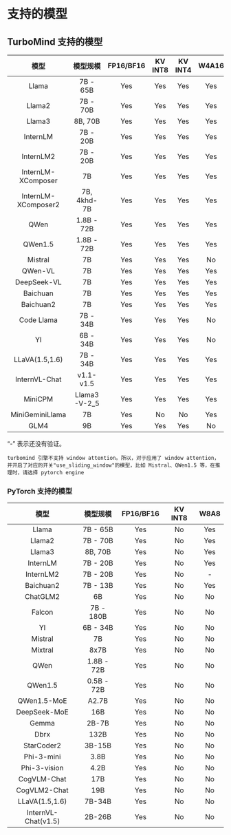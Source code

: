# 支持的模型

## TurboMind 支持的模型

|        模型         |   模型规模   | FP16/BF16 | KV INT8 | KV INT4 | W4A16 |
| :-----------------: | :----------: | :-------: | :-----: | :-----: | :---: |
|        Llama        |   7B - 65B   |    Yes    |   Yes   |   Yes   |  Yes  |
|       Llama2        |   7B - 70B   |    Yes    |   Yes   |   Yes   |  Yes  |
|       Llama3        |   8B, 70B    |    Yes    |   Yes   |   Yes   |  Yes  |
|      InternLM       |   7B - 20B   |    Yes    |   Yes   |   Yes   |  Yes  |
|      InternLM2      |   7B - 20B   |    Yes    |   Yes   |   Yes   |  Yes  |
| InternLM-XComposer  |      7B      |    Yes    |   Yes   |   Yes   |  Yes  |
| InternLM-XComposer2 | 7B, 4khd-7B  |    Yes    |   Yes   |   Yes   |  Yes  |
|        QWen         |  1.8B - 72B  |    Yes    |   Yes   |   Yes   |  Yes  |
|       QWen1.5       |  1.8B - 72B  |    Yes    |   Yes   |   Yes   |  Yes  |
|       Mistral       |      7B      |    Yes    |   Yes   |   Yes   |  No   |
|       QWen-VL       |      7B      |    Yes    |   Yes   |   Yes   |  Yes  |
|     DeepSeek-VL     |      7B      |    Yes    |   Yes   |   Yes   |  Yes  |
|      Baichuan       |      7B      |    Yes    |   Yes   |   Yes   |  Yes  |
|      Baichuan2      |      7B      |    Yes    |   Yes   |   Yes   |  Yes  |
|     Code Llama      |   7B - 34B   |    Yes    |   Yes   |   Yes   |  No   |
|         YI          |   6B - 34B   |    Yes    |   Yes   |   Yes   |  No   |
|   LLaVA(1.5,1.6)    |   7B - 34B   |    Yes    |   Yes   |   Yes   |  Yes  |
|    InternVL-Chat    |  v1.1- v1.5  |    Yes    |   Yes   |   Yes   |  Yes  |
|       MiniCPM       | Llama3-V-2_5 |    Yes    |   Yes   |   Yes   |  Yes  |
|   MiniGeminiLlama   |      7B      |    Yes    |   No    |   No    |  Yes  |
|        GLM4         |      9B      |    Yes    |   Yes   |   Yes   |  No   |

“-” 表示还没有验证。

```{note}
turbomind 引擎不支持 window attention。所以，对于应用了 window attention，并开启了对应的开关"use_sliding_window"的模型，比如 Mistral、QWen1.5 等，在推理时，请选择 pytorch engine
```

### PyTorch 支持的模型

|        模型         |  模型规模  | FP16/BF16 | KV INT8 | W8A8 |
| :-----------------: | :--------: | :-------: | :-----: | :--: |
|        Llama        |  7B - 65B  |    Yes    |   No    | Yes  |
|       Llama2        |  7B - 70B  |    Yes    |   No    | Yes  |
|       Llama3        |  8B, 70B   |    Yes    |   No    | Yes  |
|      InternLM       |  7B - 20B  |    Yes    |   No    | Yes  |
|      InternLM2      |  7B - 20B  |    Yes    |   No    |  -   |
|      Baichuan2      |  7B - 13B  |    Yes    |   No    | Yes  |
|      ChatGLM2       |     6B     |    Yes    |   No    |  No  |
|       Falcon        | 7B - 180B  |    Yes    |   No    |  No  |
|         YI          |  6B - 34B  |    Yes    |   No    |  No  |
|       Mistral       |     7B     |    Yes    |   No    |  No  |
|       Mixtral       |    8x7B    |    Yes    |   No    |  No  |
|        QWen         | 1.8B - 72B |    Yes    |   No    |  No  |
|       QWen1.5       | 0.5B - 72B |    Yes    |   No    |  No  |
|     QWen1.5-MoE     |   A2.7B    |    Yes    |   No    |  No  |
|    DeepSeek-MoE     |    16B     |    Yes    |   No    |  No  |
|        Gemma        |   2B-7B    |    Yes    |   No    |  No  |
|        Dbrx         |    132B    |    Yes    |   No    |  No  |
|     StarCoder2      |   3B-15B   |    Yes    |   No    |  No  |
|     Phi-3-mini      |    3.8B    |    Yes    |   No    |  No  |
|    Phi-3-vision     |    4.2B    |    Yes    |   No    |  No  |
|     CogVLM-Chat     |    17B     |    Yes    |   No    |  No  |
|    CogVLM2-Chat     |    19B     |    Yes    |   No    |  No  |
|   LLaVA(1.5,1.6)    |   7B-34B   |    Yes    |   No    |  No  |
| InternVL-Chat(v1.5) |   2B-26B   |    Yes    |   No    |  No  |
